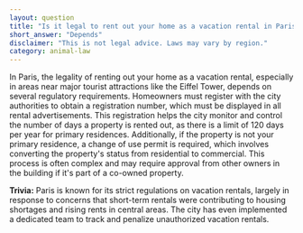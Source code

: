 ```yaml
---
layout: question
title: "Is it legal to rent out your home as a vacation rental in Paris near the Eiffel Tower without a permit?"
short_answer: "Depends"
disclaimer: "This is not legal advice. Laws may vary by region."
category: animal-law
---
```

In Paris, the legality of renting out your home as a vacation rental, especially in areas near major tourist attractions like the Eiffel Tower, depends on several regulatory requirements. Homeowners must register with the city authorities to obtain a registration number, which must be displayed in all rental advertisements. This registration helps the city monitor and control the number of days a property is rented out, as there is a limit of 120 days per year for primary residences. Additionally, if the property is not your primary residence, a change of use permit is required, which involves converting the property's status from residential to commercial. This process is often complex and may require approval from other owners in the building if it's part of a co-owned property.

**Trivia:** Paris is known for its strict regulations on vacation rentals, largely in response to concerns that short-term rentals were contributing to housing shortages and rising rents in central areas. The city has even implemented a dedicated team to track and penalize unauthorized vacation rentals.
